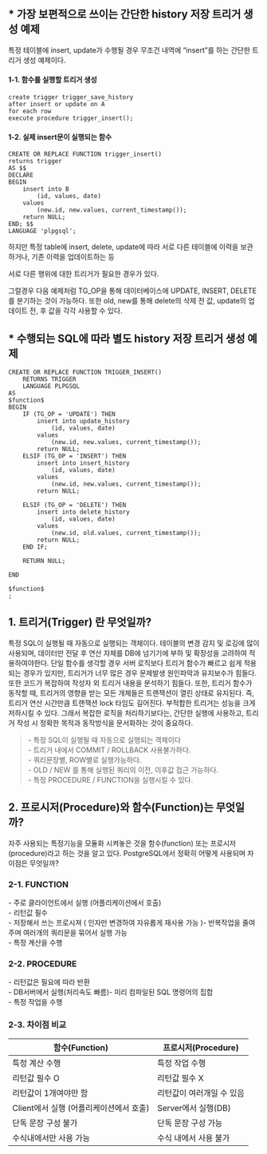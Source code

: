 ## \* 가장 보편적으로 쓰이는 간단한 history 저장 트리거 생성 예제

특정 테이블에 insert, update가 수행될 경우 무조건 내역에 “insert”를 하는 간단한 트리거 생성 예제이다.

#### 1-1. 함수를 실행할 트리거 생성

```
create trigger trigger_save_history
after insert or update on A
for each row
execute procedure trigger_insert();
```

#### 1-2. 실제 insert문이 실행되는 함수 

```
CREATE OR REPLACE FUNCTION trigger_insert()
returns trigger
AS $$
DECLARE
BEGIN
    insert into B
        (id, values, date)
    values
        (new.id, new.values, current_timestamp());
    return NULL;
END; $$
LANGUAGE 'plpgsql';
```

하지만 특정 table에 insert, delete, update에 따라 서로 다른 테이블에 이력을 보관하거나, 기존 이력을 업데이트하는 등

서로 다른 행위에 대한 트리거가 필요한 경우가 있다.

그럴경우 다음 예제처럼 TG\_OP을 통해 데이터베이스에 UPDATE, INSERT, DELETE를 분기하는 것이 가능하다. 또한 old, new를 통해 delete의 삭제 전 값, update의 업데이트 전, 후 값을 각각 사용할 수 있다.

## \* 수행되는 SQL에 따라 별도 history 저장 트리거 생성 예제

```
CREATE OR REPLACE FUNCTION TRIGGER_INSERT()
    RETURNS TRIGGER
    LANGUAGE PLPGSQL
AS
$function$
BEGIN
    IF (TG_OP = 'UPDATE') THEN
        insert into update_history
            (id, values, date)
        values
            (new.id, new.values, current_timestamp());
        return NULL;
    ELSIF (TG_OP = 'INSERT') THEN
        insert into insert_history
            (id, values, date)
        values
            (new.id, new.values, current_timestamp());
        return NULL;

    ELSIF (TG_OP = 'DELETE') THEN
        insert into delete_history
            (id, values, date)
        values
            (new.id, old.values, current_timestamp());
        return NULL;
    END IF;

    RETURN NULL;

END

$function$
;
```

## 1\. 트리거(Trigger) 란 무엇일까?

특정 SQL이 실행될 때 자동으로 실행되는 객체이다. 테이블의 변경 감지 및 로깅에 많이 사용되며, 데이터만 전달 후 연산 자체를 DB에 넘기기에 부하 및 확장성을 고려하여 적용하여야한다. 단일 함수를 생각할 경우 서버 로직보다 트리거 함수가 빠르고 쉽게 적용되는 경우가 있지만, 트리거가 너무 많은 경우 문제발생 원인파악과 유지보수가 힘들다. 또한 코드가 복잡하여 작성자 외 트리거 내용을 분석하기 힘들다. 또한, 트리거 함수가 동작할 때, 트리거의 영향을 받는 모든 개체들은 트랜잭션이 열린 상태로 유지된다. 즉, 트리거 연산 시간만큼 트랜잭션 lock 타임도 길어진다. 부적합한 트리거는 성능을 크게 저하시킬 수 있다. 그래서 복잡한 로직을 처리하기보다는, 간단한 실행에 사용하고, 트리거 작성 시 정확한 목적과 동작방식을 문서화하는 것이 중요하다.

> \- 특정 SQL이 실행될 때 자동으로 실행되는 객체이다  
> \- 트리거 내에서 COMMIT / ROLLBACK 사용불가하다.  
> \- 쿼리문장별, ROW별로 실행가능하다.  
> \- OLD / NEW 를 통해 실행된 쿼리의 이전, 이후값 접근 가능하다.  
> \- 특정 PROCEDURE / FUNCTION을 실행시킬 수 있다.

## 2\. 프로시저(Procedure)와 함수(Function)는 무엇일까?

자주 사용되는 특정기능을 모듈화 시켜놓은 것을 함수(function) 또는 프로시저(procedure)라고 하는 것을 알고 있다. PostgreSQL에서 정확히 어떻게 사용되며 차이점은 무엇일까?

### 2-1. FUNCTION

\- 주로 클라이언트에서 실행 (어플리케이션에서 호출)  
\- 리턴값 필수  
\- 저장해서 쓰는 프로시져 ( 인자만 변경하여 자유롭게 재사용 가능 )\- 반복작업을 줄여주며 여러개의 쿼리문을 묶어서 실행 가능  
\- 특정 계산을 수행

### 2-2. PROCEDURE

\- 리턴값은 필요에 따라 반환  
\- DB서버에서 실행(처리속도 빠름)- 미리 컴파일된 SQL 명령어의 집합  
\- 특정 작업을 수행

### 2-3. 차이점 비교

| 함수(Function)              | 프로시저(Procedure) |
| ------------------------- | --------------- |
| 특정 계산 수행                  | 특정 작업 수행        |
| 리턴값 필수 O                  | 리턴값 필수 X        |
| 리턴값이 1개여야만 함              | 리턴값이 여러개일 수 있음  |
| Client에서 실행 (어플리케이션에서 호출) | Server에서 실행(DB) |
| 단독 문장 구성 불가               | 단독 문장 구성 가능     |
| 수식내에서만 사용 가능              | 수식 내에서 사용 불가    |